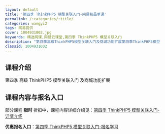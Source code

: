 ```yaml
---
layout: default
title: '第四季 ThinkPHP5 模型关联入门-网易精品单课'
permalink: /:categories/:title/
categories: wangyi2
tags: 网易提供
cover: 1004931002.jpg
keywords: 精选网课,网易云课堂,第四季 ThinkPHP5 模型关联入门
description: "第四季高级ThinkPHP5模型关联入门及商城功能扩展第四季ThinkPHP5模型关联入门"
classid: 1004931002
---
```


## 课程介绍

第四季 高级 ThinkPHP5 模型关联入门 及商城功能扩展

## 课程内容与报名入口

部分课程 **限时** 折扣中，课程内容详细介绍见：[第四季 ThinkPHP5 模型关联入门-详情介绍](https://study.163.com/course/introduction/1004931002.htm?share=1&shareId=1025206652&utm_campaign=share&utm_medium=iphoneShare&utm_source=&utm_u=1025206652)

**优惠报名入口**：[第四季 ThinkPHP5 模型关联入门-报名学习](https://study.163.com/course/introduction/1004931002.htm?share=1&shareId=1025206652&utm_campaign=share&utm_medium=iphoneShare&utm_source=&utm_u=1025206652)

